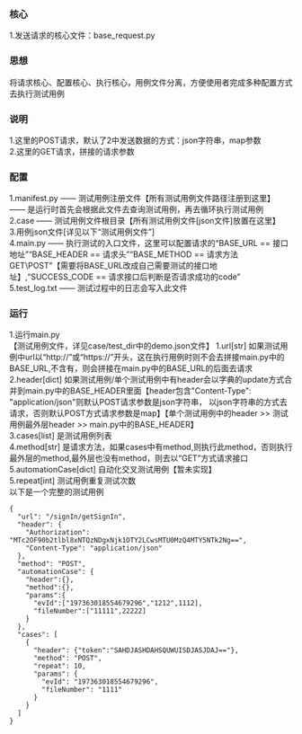 ### 核心
1.发送请求的核心文件：base_request.py<br>
### 思想
将请求核心、配置核心、执行核心，用例文件分离，方便使用者完成多种配置方式去执行测试用例<br>
### 说明
1.这里的POST请求，默认了2中发送数据的方式：json字符串，map参数<br>
2.这里的GET请求，拼接的请求参数<br>
### 配置
1.manifest.py  ——  测试用例注册文件【所有测试用例文件路径注册到这里】 —— 是运行时首先会根据此文件去查询测试用例，再去循环执行测试用例<br>
2.case —— 测试用例文件根目录【所有测试用例文件[json文件]放置在这里】<br>
3.用例json文件[详见以下“测试用例文件”]<br>
4.main.py —— 执行测试的入口文件，这里可以配置请求的“BASE_URL == 接口地址”“BASE_HEADER == 请求头”“BASE_METHOD == 请求方法GET\POST”【需要将BASE_URL改成自己需要测试的接口地址】,“SUCCESS_CODE == 请求接口后判断是否请求成功的code”<br>
5.test_log.txt —— 测试过程中的日志会写入此文件<br>
### 运行
1.运行main.py<br>【测试用例文件，详见case/test_dir中的demo.json文件】
1.url[str] 如果测试用例中url以“http://”或“https://”开头，这在执行用例时则不会去拼接main.py中的BASE_URL,不含有，则会拼接在main.py中的BASE_URL的后面去请求<br>
2.header[dict] 如果测试用例/单个测试用例中有header会以字典的update方式合并到main.py中的BASE_HEADER里面【header包含"Content-Type": "application/json"则默认POST请求参数是json字符串，
以json字符串的方式去请求，否则默认POST方式请求参数是map】【单个测试用例中的header >> 测试用例最外层header >> main.py中的BASE_HEADER】<br>
3.cases[list] 是测试用例列表<br>
4.method[str] 是请求方法，如果cases中有method,则执行此method，否则执行最外层的method,最外层也没有method，则去以“GET”方式请求接口<br>
5.automationCase[dict] 自动化交叉测试用例【暂未实现】<br>
5.repeat[int] 测试用例重复测试次数<br>
以下是一个完整的测试用例<br>
```
{
  "url": "/signIn/getSignIn",
  "header": {
    "Authorization": "MTc2OF90b2tlbl8xNTQzNDgxNjk1OTY2LCwsMTU0MzQ4MTY5NTk2Ng==",
    "Content-Type": "application/json"
  },
  "method": "POST",
  "automationCase": {
    "header":{},
    "method":{},
    "params":{
      "evId":["197363018554679296","1212",1112],
      "fileNumber":["11111",22222]
    }
  },
  "cases": [
    {
      "header": {"token":"SAHDJASHDAHSQUWUISDJASJDAJ=="},
      "method": "POST",
      "repeat": 10,
      "params": {
        "evId": "197363018554679296",
        "fileNumber": "1111"
      }
    }
  ]
}
```
